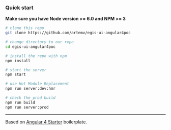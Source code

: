 ### Quick start
**Make sure you have Node version >= 6.0 and NPM >= 3**
```bash
# clone this repo
git clone https://github.com/artemv/egis-ui-angular4poc

# change directory to our repo
cd egis-ui-angular4poc

# install the repo with npm
npm install

# start the server
npm start

# use Hot Module Replacement
npm run server:dev:hmr

# check the prod build
npm run build
npm run server:prod
```

___

Based on [Angular 4 Starter](https://github.com/AngularClass/angular-starter) boilerplate.